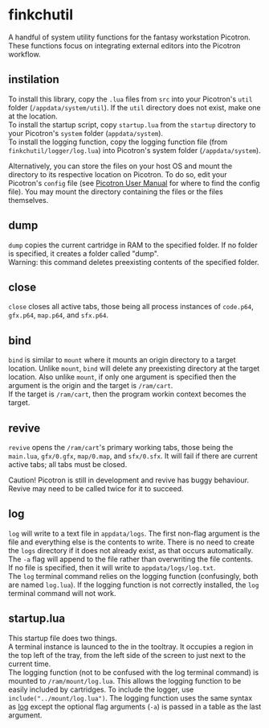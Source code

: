 # finkchutil

A handful of system utility functions for the fantasy workstation Picotron. These functions focus on integrating external editors into the Picotron workflow.

## instilation

To install this library, copy the `.lua` files from `src` into your Picotron's `util` folder (`/appdata/system/util`). If the `util` directory does not exist, make one at the location.  
To install the startup script, copy `startup.lua` from the `startup` directory to your Picotron's `system` folder (`appdata/system`).  
To install the logging function, copy the logging function file (from `finkchutil/logger/log.lua`) into Picotron's system folder (`/appdata/system`).  

Alternatively, you can store the files on your host OS and mount the directory to its respective location on Picotron. To do so, edit your Picotron's `config` file (see [Picotron User Manual](https://www.lexaloffle.com/dl/docs/picotron_manual.html) for where to find the config file). You may mount the directory containing the files or the files themselves.


## dump

`dump` copies the current cartridge in RAM to the specified folder. If no folder is specified, it creates a folder called "dump".  
Warning: this command deletes preexisting contents of the specified folder.


## close

`close` closes all active tabs, those being all process instances of `code.p64`, `gfx.p64`, `map.p64`, and `sfx.p64`.


## bind

`bind` is similar to `mount` where it mounts an origin directory to a target location. Unlike `mount`, `bind` will delete any preexisting directory at the target location. Also unlike `mount`, if only one argument is specified then the argument is the origin and the target is `/ram/cart`.  
If the target is `/ram/cart`, then the program workin context becomes the target.  


## revive

`revive` opens the `/ram/cart`'s primary working tabs, those being the `main.lua`, `gfx/0.gfx`, `map/0.map`, and `sfx/0.sfx`. It will fail if there are current active tabs; all tabs must be closed.  

Caution! Picotron is still in development and revive has buggy behaviour. Revive may need to be called twice for it to succeed.  


## log

`log` will write to a text file in `appdata/logs`. The first non-flag argument is the file and everything else is the contents to write. There is no need to create the `logs` directory if it does not already exist, as that occurs automatically.  
The `-a` flag will append to the file rather than overwriting the file contents.  
If no file is specified, then it will write to `appdata/logs/log.txt`.  
The `log` terminal command relies on the logging function (confusingly, both are named `log.lua`). If the logging function is not correctly installed, the `log` terminal command will not work.


## startup.lua

This startup file does two things.  
A terminal instance is launced to the in the tooltray. It occupies a region in the top left of the tray, from the left side of the screen to just next to the current time.  
The logging function (not to be confused with the log terminal command) is mounted to `/ram/mount/log.lua`. This allows the logging function to be easily included by cartridges. To include the logger, use `include("../mount/log.lua")`. The logging function uses the same syntax as [log](#log) except the optional flag arguments (`-a`) is passed in a table as the last argument.  